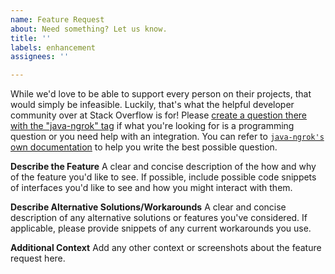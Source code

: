 ```yaml
---
name: Feature Request
about: Need something? Let us know.
title: ''
labels: enhancement
assignees: ''

---
```


While we'd love to be able to support every person on their projects, that would simply be infeasible. Luckily, that's what the helpful developer community over at Stack Overflow is for! Please [create a question there with the "java-ngrok" tag](https://stackoverflow.com/questions/ask?tags=java+java-ngrok+ngrok) if what you're looking for is a programming question or you need help with an integration. You can refer to [`java-ngrok's` own documentation](https://javadoc.io/doc/com.github.alexdlaird/java-ngrok) to help you write the best possible question.

**Describe the Feature**
A clear and concise description of the how and why of the feature you'd like to see. If possible, include possible code snippets of interfaces you'd like to see and how you might interact with them.

**Describe Alternative Solutions/Workarounds**
A clear and concise description of any alternative solutions or features you've considered. If applicable, please provide snippets of any current workarounds you use.

**Additional Context**
Add any other context or screenshots about the feature request here.
